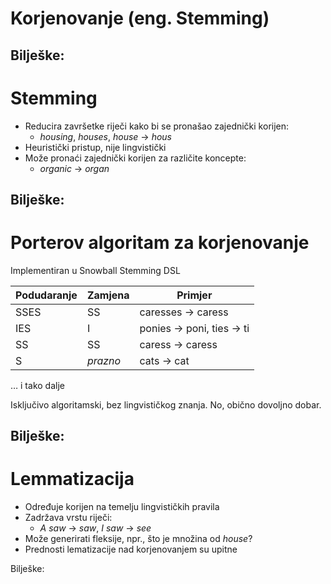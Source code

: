 # Korjenovanje (eng. Stemming)

Bilješke:
---
# Stemming

* Reducira završetke riječi kako bi se pronašao zajednički korijen:
    * *housing*, *houses*, *house* &rarr; *hous*
* Heuristički pristup, nije lingvistički
* Može pronaći zajednički korijen za različite koncepte:
    * *organic* &rarr; *organ*

Bilješke:
---
# Porterov algoritam za korjenovanje

Implementiran u Snowball Stemming DSL

| Podudaranje | Zamjena | Primjer                            |
|-------------|---------|------------------------------------|
| SSES        | SS      | caresses &rarr; caress             |
| IES         | I       | ponies &rarr; poni, ties &rarr; ti |
| SS          | SS      | caress &rarr; caress               |
| S           | _prazno_ | cats &rarr; cat                   |

… i tako dalje

Isključivo algoritamski, bez lingvističkog znanja. No, obično dovoljno dobar.

Bilješke:
---
# Lemmatizacija

* Određuje korijen na temelju lingvističkih pravila
* Zadržava vrstu riječi:
    * *A saw* &rarr; *saw*, *I saw* &rarr; *see*
* Može generirati fleksije, npr., što je množina od *house*?
* Prednosti lematizacije nad korjenovanjem su upitne

Bilješke:
